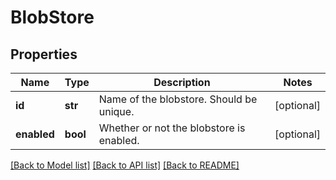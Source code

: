 # BlobStore

## Properties
Name | Type | Description | Notes
------------ | ------------- | ------------- | -------------
**id** | **str** | Name of the blobstore. Should be unique. | [optional] 
**enabled** | **bool** | Whether or not the blobstore is enabled. | [optional] 

[[Back to Model list]](../README.md#documentation-for-models) [[Back to API list]](../README.md#documentation-for-api-endpoints) [[Back to README]](../README.md)


